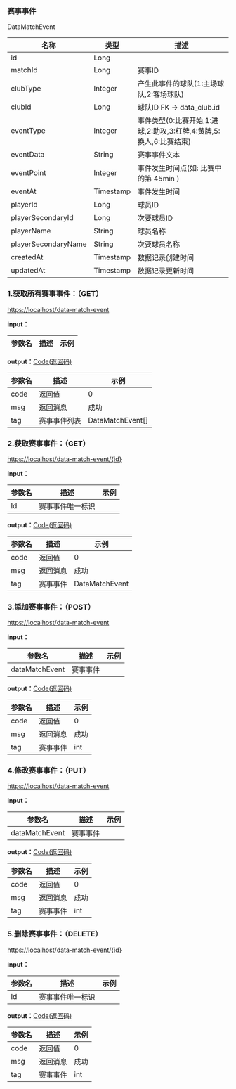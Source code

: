 ### 赛事事件 ###
<A NAME="DataMatchEvent">DataMatchEvent</A>

名称|类型|描述
-|-|-
id                  |Long      |
matchId             |Long      |赛事ID
clubType            |Integer   |产生此事件的球队(1:主场球队,2:客场球队)
clubId              |Long      |球队ID FK -> data_club.id
eventType           |Integer   | 事件类型(0:比赛开始,1:进球,2:助攻,3:红牌,4:黄牌,5:换人,6:比赛结束)
eventData           |String    |赛事事件文本
eventPoint          |Integer   |事件发生时间点(如: 比赛中的第 45min )
eventAt             |Timestamp |事件发生时间
playerId            |Long      |球员ID
playerSecondaryId   |Long      |次要球员ID
playerName          |String    |球员名称
playerSecondaryName |String    |次要球员名称
createdAt           |Timestamp |数据记录创建时间
updatedAt           |Timestamp |数据记录更新时间

### 1.获取所有赛事事件：（GET） ###
[https://localhost/data-match-event](https://localhost/data-match-event)

**input：**

参数名 		|描述	|示例
 --------- | ------|------

**output：**<A HREF="#Code">Code(返回码)</A>

参数名 		|描述	|示例
 --------- | ------|------
code 		|返回值	|0
msg			|返回消息|成功
tag         |赛事事件列表|DataMatchEvent[]

### 2.获取赛事事件：（GET） ###
[https://localhost/data-match-event/{id}](https://localhost/data-match-event/{id})

**input：**

参数名 		|描述	|示例
 --------- | ------|------
Id| 赛事事件唯一标识 |   

**output：**<A HREF="#Code">Code(返回码)</A>

参数名 		|描述	|示例
 --------- | ------|------
code 		|返回值	|0
msg			|返回消息|成功
tag         |赛事事件|DataMatchEvent

### 3.添加赛事事件：（POST） ###
[https://localhost/data-match-event](https://localhost/data-match-event)

**input：**

参数名 		|描述	|示例
 --------- | ------|------
dataMatchEvent| 赛事事件 |   

**output：**<A HREF="#Code">Code(返回码)</A>

参数名 		|描述	|示例
 --------- | ------|------
code 		|返回值	|0
msg			|返回消息|成功
tag         |赛事事件|int

### 4.修改赛事事件：（PUT） ###
[https://localhost/data-match-event](https://localhost/data-match-event)

**input：**

参数名 		|描述	|示例
 --------- | ------|------
dataMatchEvent| 赛事事件 |   

**output：**<A HREF="#Code">Code(返回码)</A>

参数名 		|描述	|示例
 --------- | ------|------
code 		|返回值	|0
msg			|返回消息|成功
tag         |赛事事件|int

### 5.删除赛事事件：（DELETE） ###
[https://localhost/data-match-event/{id}](https://localhost/data-match-event/{id})

**input：**

参数名 		|描述	|示例
 --------- | ------|------
Id| 赛事事件唯一标识 |   

**output：**<A HREF="#Code">Code(返回码)</A>

参数名 		|描述	|示例
 --------- | ------|------
code 		|返回值	|0
msg			|返回消息|成功
tag         |赛事事件|int


